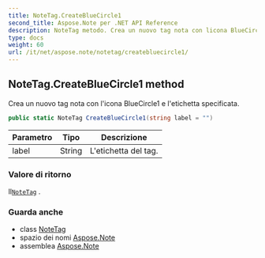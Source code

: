 ```yaml
---
title: NoteTag.CreateBlueCircle1
second_title: Aspose.Note per .NET API Reference
description: NoteTag metodo. Crea un nuovo tag nota con licona BlueCircle1 e letichetta specificata.
type: docs
weight: 60
url: /it/net/aspose.note/notetag/createbluecircle1/
---
```

## NoteTag.CreateBlueCircle1 method

Crea un nuovo tag nota con l'icona BlueCircle1 e l'etichetta specificata.

```csharp
public static NoteTag CreateBlueCircle1(string label = "")
```

| Parametro | Tipo | Descrizione |
| --- | --- | --- |
| label | String | L'etichetta del tag. |

### Valore di ritorno

Il[`NoteTag`](../) .

### Guarda anche

* class [NoteTag](../)
* spazio dei nomi [Aspose.Note](../../notetag/)
* assemblea [Aspose.Note](../../../)


